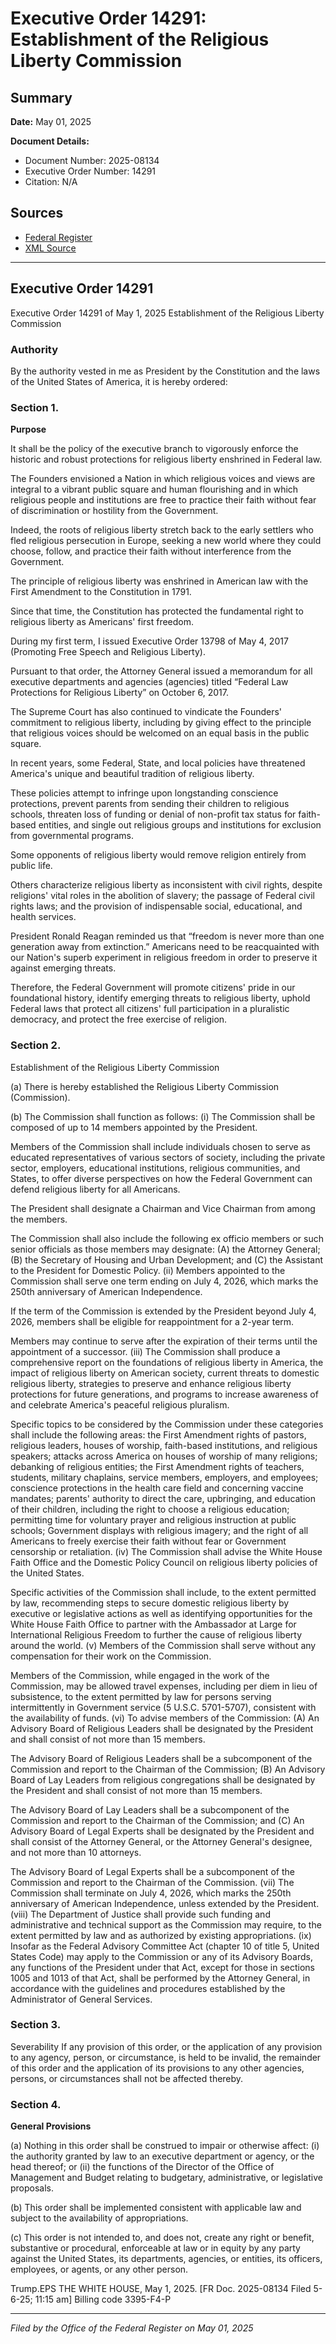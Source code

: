 # Executive Order 14291: Establishment of the Religious Liberty Commission

## Summary

**Date:** May 01, 2025

**Document Details:**
- Document Number: 2025-08134
- Executive Order Number: 14291
- Citation: N/A

## Sources
- [Federal Register](https://www.federalregister.gov/documents/2025/05/07/2025-08134/establishment-of-the-religious-liberty-commission)
- [XML Source](https://www.federalregister.gov/documents/full_text/xml/2025/05/07/2025-08134.xml)

---

## Executive Order 14291

Executive Order 14291 of May 1, 2025
Establishment of the Religious Liberty Commission
### Authority

By the authority vested in me as President by the Constitution and the laws of the United States of America, it is hereby ordered:
### Section 1.

**Purpose**

It shall be the policy of the executive branch to vigorously enforce the historic and robust protections for religious liberty enshrined in Federal law.

The Founders envisioned a Nation in which religious voices and views are integral to a vibrant public square and human flourishing and in which religious people and institutions are free to practice their faith without fear of discrimination or hostility from the Government.

Indeed, the roots of religious liberty stretch back to the early settlers who fled religious persecution in Europe, seeking a new world where they could choose, follow, and practice their faith without interference from the Government.

The principle of religious liberty was enshrined in American law with the First Amendment to the Constitution in 1791.

Since that time, the Constitution has protected the fundamental right to religious liberty as Americans' first freedom.

During my first term, I issued Executive Order 13798 of May 4, 2017 (Promoting Free Speech and Religious Liberty).

Pursuant to that order, the Attorney General issued a memorandum for all executive departments and agencies (agencies) titled “Federal Law Protections for Religious Liberty” on October 6, 2017.

The Supreme Court has also continued to vindicate the Founders' commitment to religious liberty, including by giving effect to the principle that religious voices should be welcomed on an equal basis in the public square.

In recent years, some Federal, State, and local policies have threatened America's unique and beautiful tradition of religious liberty.

These policies attempt to infringe upon longstanding conscience protections, prevent parents from sending their children to religious schools, threaten loss of funding or denial of non-profit tax status for faith-based entities, and single out religious groups and institutions for exclusion from governmental programs.

Some opponents of religious liberty would remove religion entirely from public life.

Others characterize religious liberty as inconsistent with civil rights, despite religions' vital roles in the abolition of slavery; the passage of Federal civil rights laws; and the provision of indispensable social, educational, and health services.

President Ronald Reagan reminded us that “freedom is never more than one generation away from extinction.” Americans need to be reacquainted with our Nation's superb experiment in religious freedom in order to preserve it against emerging threats.

Therefore, the Federal Government will promote citizens' pride in our foundational history, identify emerging threats to religious liberty, uphold Federal laws that protect all citizens' full participation in a pluralistic democracy, and protect the free exercise of religion.
### Section 2.

Establishment of the Religious Liberty Commission

(a) There is hereby established the Religious Liberty Commission (Commission).

(b) The Commission shall function as follows:
    (i) The Commission shall be composed of up to 14 members appointed by the President.

Members of the Commission shall include individuals chosen to serve as educated representatives of various sectors of society, including the private sector, employers, educational institutions, religious communities, and States, to offer diverse perspectives on how the Federal 
Government can defend religious liberty for all Americans.

The President shall designate a Chairman and Vice Chairman from among the members.

The Commission shall also include the following ex officio members or such senior officials as those members may designate:
(A) the Attorney General;
(B) the Secretary of Housing and Urban Development; and
(C) the Assistant to the President for Domestic Policy.
    (ii) Members appointed to the Commission shall serve one term ending on July 4, 2026, which marks the 250th anniversary of American Independence.

If the term of the Commission is extended by the President beyond July 4, 2026, members shall be eligible for reappointment for a 2-year term.

Members may continue to serve after the expiration of their terms until the appointment of a successor.
    (iii) The Commission shall produce a comprehensive report on the foundations of religious liberty in America, the impact of religious liberty on American society, current threats to domestic religious liberty, strategies to preserve and enhance religious liberty protections for future generations, and programs to increase awareness of and celebrate America's peaceful religious pluralism.

Specific topics to be considered by the Commission under these categories shall include the following areas: the First Amendment rights of pastors, religious leaders, houses of worship, faith-based institutions, and religious speakers; attacks across America on houses of worship of many religions; debanking of religious entities; the First Amendment rights of teachers, students, military chaplains, service members, employers, and employees; conscience protections in the health care field and concerning vaccine mandates; parents' authority to direct the care, upbringing, and education of their children, including the right to choose a religious education; permitting time for voluntary prayer and religious instruction at public schools; Government displays with religious imagery; and the right of all Americans to freely exercise their faith without fear or Government censorship or retaliation.
    (iv) The Commission shall advise the White House Faith Office and the Domestic Policy Council on religious liberty policies of the United States.

Specific activities of the Commission shall include, to the extent permitted by law, recommending steps to secure domestic religious liberty by executive or legislative actions as well as identifying opportunities for the White House Faith Office to partner with the Ambassador at Large for International Religious Freedom to further the cause of religious liberty around the world.
    (v) Members of the Commission shall serve without any compensation for their work on the Commission.

Members of the Commission, while engaged in the work of the Commission, may be allowed travel expenses, including per diem in lieu of subsistence, to the extent permitted by law for persons serving intermittently in Government service (5 U.S.C. 5701-5707), consistent with the availability of funds.
    (vi) To advise members of the Commission:
(A) An Advisory Board of Religious Leaders shall be designated by the President and shall consist of not more than 15 members.

The Advisory Board of Religious Leaders shall be a subcomponent of the Commission and report to the Chairman of the Commission;
(B) An Advisory Board of Lay Leaders from religious congregations shall be designated by the President and shall consist of not more than 15 members.

The Advisory Board of Lay Leaders shall be a subcomponent of the Commission and report to the Chairman of the Commission; and
(C) An Advisory Board of Legal Experts shall be designated by the President and shall consist of the Attorney General, or the Attorney General's designee, and not more than 10 attorneys.

The Advisory Board 
of Legal Experts shall be a subcomponent of the Commission and report to the Chairman of the Commission.
    (vii) The Commission shall terminate on July 4, 2026, which marks the 250th anniversary of American Independence, unless extended by the President.
    (viii) The Department of Justice shall provide such funding and administrative and technical support as the Commission may require, to the extent permitted by law and as authorized by existing appropriations.
    (ix) Insofar as the Federal Advisory Committee Act (chapter 10 of title 5, United States Code) may apply to the Commission or any of its Advisory Boards, any functions of the President under that Act, except for those in sections 1005 and 1013 of that Act, shall be performed by the Attorney General, in accordance with the guidelines and procedures established by the Administrator of General Services.
### Section 3.

Severability
If any provision of this order, or the application of any provision to any agency, person, or circumstance, is held to be invalid, the remainder of this order and the application of its provisions to any other agencies, persons, or circumstances shall not be affected thereby.
### Section 4.

**General Provisions**

(a) Nothing in this order shall be construed to impair or otherwise affect:
    (i) the authority granted by law to an executive department or agency, or the head thereof; or
    (ii) the functions of the Director of the Office of Management and Budget relating to budgetary, administrative, or legislative proposals.

(b) This order shall be implemented consistent with applicable law and subject to the availability of appropriations.

(c) This order is not intended to, and does not, create any right or benefit, substantive or procedural, enforceable at law or in equity by any party against the United States, its departments, agencies, or entities, its officers, employees, or agents, or any other person.

Trump.EPS
THE WHITE HOUSE,
May 1, 2025.
[FR Doc. 2025-08134 
Filed 5-6-25; 11:15 am]
Billing code 3395-F4-P

---

*Filed by the Office of the Federal Register on May 01, 2025*
